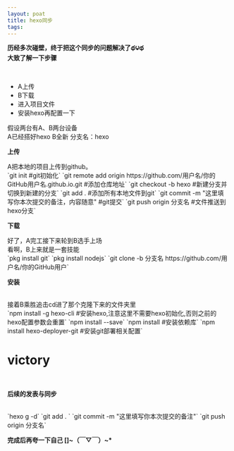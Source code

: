 ```yaml
---
layout: poat
title: hexo同步
tags:
---
```

<p><b>历经多次碰壁，终于把这个同步的问题解决了థ౪థ<br>
大致了解一下步骤</b></p><br>
<ul>
<li>A上传</li>
<li>B下载</li>
<li>进入项目文件</li>
<li>安装hexo再配置一下</li>
</ul>
假设两台有A、B两台设备<br>A已经搭好hexo  B全新 分支名：hexo
<br>
<p><b>上传</b></p>
A把本地的项目上传到github。<br>
`git init #git初始化`
`git remote add origin https://github.com/用户名/你的GitHub用户名.github.io.git #添加仓库地址`
`git checkout -b hexo #新建分支并切换到新建的分支`
`git add . #添加所有本地文件到git` 
`git commit -m "这里填写你本次提交的备注，内容随意" #git提交`
`git push origin 分支名 #文件推送到hexo分支`
<br>
<p><b>下载</b></p>
好了，A完工接下来轮到B选手上场<br>
看啊，B上来就是一套技能<br>
`pkg install git`
`pkg install nodejs`
`git clone -b 分支名 https://github.com/用户名/你的GitHub用户`

<p><b>安装</b></p>
<br>接着B乘胜追击cd进了那个克隆下来的文件夹里<br>
`npm install -g hexo-cli #安装hexo,注意这里不需要hexo初始化,否则之前的hexo配置参数会重置`
`npm install --save`
`npm install #安装依赖库`
`npm install hexo-deployer-git #安装git部署相关配置`
<br>
<h1>victory</h1><br>

<p><b>后续的发表与同步</b></p>
<br>
`hexo g -d`
`git add . `
`git commit -m "这里填写你本次提交的备注"` 
`git push origin 分支名`
<br>
<p><b>完成后再夸一下自己 []~（￣▽￣）~*</b></p>